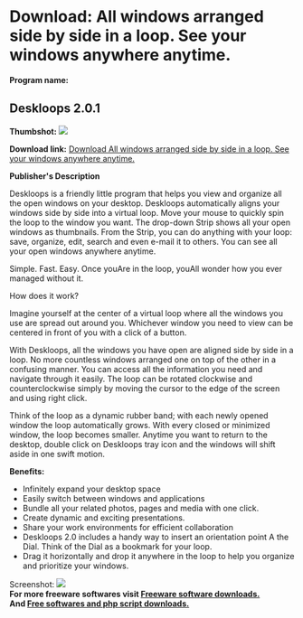 # Download: All windows arranged side by side in a loop. See your windows anywhere anytime.

**Program name:**

## Deskloops 2.0.1

  
**Thumbshot:** ![](http://www.freewarefiles.com/screenshot/deskloops_md.gif)   
  
**Download link:** [Download All windows arranged side by side in a loop. See your windows anywhere anytime.](http://freesoftwares.boysofts.com/Deskloops_program_14839.html)  
  


**Publisher's Description**  
  


Deskloops is a friendly little program that helps you view and organize all the open windows on your desktop. Deskloops automatically aligns your windows side by side into a virtual loop. Move your mouse to quickly spin the loop to the window you want. The drop-down Strip shows all your open windows as thumbnails. From the Strip, you can do anything with your loop: save, organize, edit, search and even e-mail it to others. You can see all your open windows anywhere anytime. 

Simple. Fast. Easy. Once youAre in the loop, youAll wonder how you ever managed without it.

How does it work? 

Imagine yourself at the center of a virtual loop where all the windows you use are spread out around you. Whichever window you need to view can be centered in front of you with a click of a button.

With Deskloops, all the windows you have open are aligned side by side in a loop. No more countless windows arranged one on top of the other in a confusing manner. You can access all the information you need and navigate through it easily. The loop can be rotated clockwise and counterclockwise simply by moving the cursor to the edge of the screen and using right click.

Think of the loop as a dynamic rubber band; with each newly opened window the loop automatically grows. With every closed or minimized window, the loop becomes smaller. Anytime you want to return to the desktop, double click on Deskloops tray icon and the windows will shift aside in one swift motion.

**Benefits:**

  * Infinitely expand your desktop space 
  * Easily switch between windows and applications 
  * Bundle all your related photos, pages and media with one click. 
  * Create dynamic and exciting presentations. 
  * Share your work environments for efficient collaboration 
  * Deskloops 2.0 includes a handy way to insert an orientation point A the Dial. Think of the Dial as a bookmark for your loop. 
  * Drag it horizontally and drop it anywhere in the loop to help you organize and prioritize your windows. 

  
  
Screenshot: ![](http://www.freewarefiles.com/screenshot/deskloops.gif)   
**For more freeware softwares visit [Freeware software downloads.](http://freesoftwares.boysofts.com/)**   
**And [Free softwares and php script downloads.](http://www.boysofts.com/)**
